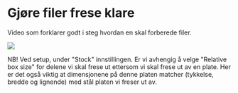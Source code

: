 # Gjøre filer frese klare

Video som forklarer godt i steg hvordan en skal forberede filer.

[![](http://img.youtube.com/vi/whGKwsEY4Vo/0.jpg)](http://www.youtube.com/watch?v=whGKwsEY4Vo)

NB! Ved setup, under "Stock" innstillingen. Er vi avhengig å velge "Relative box size" for delene vi skal frese ut ettersom vi skal frese ut av en plate. Her er det også viktig at dimensjonene på denne platen matcher (tykkelse, bredde og lignende) med stål platen vi freser ut av.
